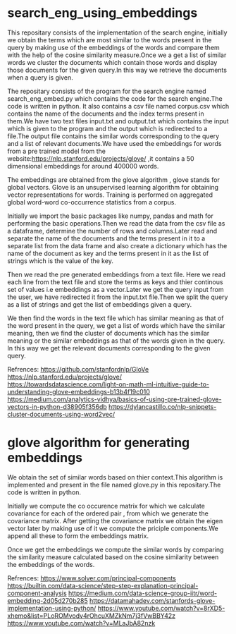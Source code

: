 # search_eng_using_embeddings
This repositary consists of the implementation of the search engine, initially we obtain the terms which are most similar to the words present in the query by making use of the 
embeddings of the words and compare them with the help of the cosine similarity measure.Once we a get a list of similar words we cluster the documents which contain those words and
display those documents for the given query.In this way we retrieve the documents when a query is given.

The repositary consists of the program for the search engine named search_eng_embed.py which contains the code for the search engine.The code is written in python. It also contains a 
csv file named corpus.csv which contains the name of the documents and the index terms present in them.We have two text files input.txt and output.txt which contains the input which is 
given to the program and the output which is redirected to a file.The output file contains the similar words corresponding to the query and a list of relevant documents.We have used the 
embeddings for words from a pre trained model from the website:https://nlp.stanford.edu/projects/glove/ ,it contains a 50 dimensional embeddings for around 400000 words.

The embeddings are obtained from the glove algorithm , glove stands for global vectors. Glove is an unsupervised learning algorithm for obtaining vector representations for words. 
Training is performed on aggregated global word-word co-occurrence statistics from a corpus.

Initially we import the basic packages like numpy, pandas and math for performing the basic operations.Then we read the data from the csv file as a dataframe, determine the number of 
rows and columns.Later read and separate the name of the documents and the terms present in it to a separate list  from the data frame and also create a dictionary which has the name of 
the document as key and the terms present in it as the list of strings  which is the value of the key.

Then we read the pre generated embeddings from a text file. Here we read each line from the text file and store the terms as keys and thier continous set of values i.e embeddings as a 
vector.Later we get the query input from the user, we have redirected it from the input.txt file.Then we split the query as a list of strings and get the list of embeddings given a 
query.

We then find the words in the text file which has similar meaning as that of the word present in the query, we get a list of words which have the similar meaning, then we find the 
cluster of documents which has the similar meaning or the similar embeddings as that of the words given in the query. In this way we get the relevant documents corresponding to the 
given query.
    
Refrences:
https://github.com/stanfordnlp/GloVe
https://nlp.stanford.edu/projects/glove/
https://towardsdatascience.com/light-on-math-ml-intuitive-guide-to-understanding-glove-embeddings-b13b4f19c010
https://medium.com/analytics-vidhya/basics-of-using-pre-trained-glove-vectors-in-python-d38905f356db
https://dylancastillo.co/nlp-snippets-cluster-documents-using-word2vec/



# glove algorithm for generating embeddings

We obtain the set of similar words based on thier context.This algorithm is implemented and present in the file named glove.py in this repositary.The code is written in python.

Initially we compute the co occurence matrix for which we calculate covariance for each of the ordered pair , from which we generate the covariance matrix. After getting the covariance 
matrix we obtain the eigen vector later by making use of it we compute the priciple components.We append all these to form the embeddings matrix.

Once we get the embeddings we compute the similar words by comparing the similarity measure calculated based on the cosine similarity between the embeddings of the words.

Refrences:
https://www.solver.com/principal-components
https://builtin.com/data-science/step-step-explanation-principal-component-analysis
https://medium.com/data-science-group-iitr/word-embedding-2d05d270b285
https://datamahadev.com/stanfords-glove-implementation-using-python/
https://www.youtube.com/watch?v=8rXD5-xhemo&list=PLoROMvodv4rOhcuXMZkNm7j3fVwBBY42z
https://www.youtube.com/watch?v=MLaJbA82nzk
